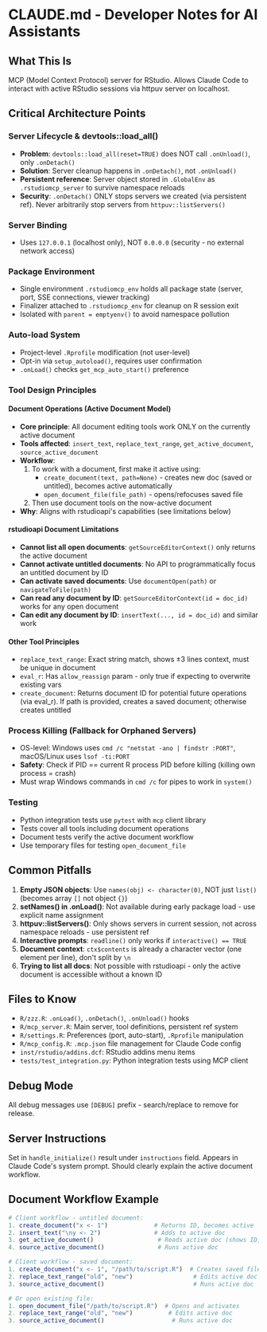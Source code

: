 # CLAUDE.md - Developer Notes for AI Assistants

## What This Is
MCP (Model Context Protocol) server for RStudio. Allows Claude Code to interact with active RStudio sessions via httpuv server on localhost.

## Critical Architecture Points

### Server Lifecycle & devtools::load_all()
- **Problem**: `devtools::load_all(reset=TRUE)` does NOT call `.onUnload()`, only `.onDetach()`
- **Solution**: Server cleanup happens in `.onDetach()`, not `.onUnload()`
- **Persistent reference**: Server object stored in `.GlobalEnv` as `.rstudiomcp_server` to survive namespace reloads
- **Security**: `.onDetach()` ONLY stops servers we created (via persistent ref). Never arbitrarily stop servers from `httpuv::listServers()`

### Server Binding
- Uses `127.0.0.1` (localhost only), NOT `0.0.0.0` (security - no external network access)

### Package Environment
- Single environment `.rstudiomcp_env` holds all package state (server, port, SSE connections, viewer tracking)
- Finalizer attached to `.rstudiomcp_env` for cleanup on R session exit
- Isolated with `parent = emptyenv()` to avoid namespace pollution

### Auto-load System
- Project-level `.Rprofile` modification (not user-level)
- Opt-in via `setup_autoload()`, requires user confirmation
- `.onLoad()` checks `get_mcp_auto_start()` preference

### Tool Design Principles

#### Document Operations (Active Document Model)
- **Core principle**: All document editing tools work ONLY on the currently active document
- **Tools affected**: `insert_text`, `replace_text_range`, `get_active_document`, `source_active_document`
- **Workflow**:
  1. To work with a document, first make it active using:
     - `create_document(text, path=None)` - creates new doc (saved or untitled), becomes active automatically
     - `open_document_file(file_path)` - opens/refocuses saved file
  2. Then use document tools on the now-active document
- **Why**: Aligns with rstudioapi's capabilities (see limitations below)

#### rstudioapi Document Limitations
- **Cannot list all open documents**: `getSourceEditorContext()` only returns the active document
- **Cannot activate untitled documents**: No API to programmatically focus an untitled document by ID
- **Can activate saved documents**: Use `documentOpen(path)` or `navigateToFile(path)`
- **Can read any document by ID**: `getSourceEditorContext(id = doc_id)` works for any open document
- **Can edit any document by ID**: `insertText(..., id = doc_id)` and similar work

#### Other Tool Principles
- `replace_text_range`: Exact string match, shows ±3 lines context, must be unique in document
- `eval_r`: Has `allow_reassign` param - only true if expecting to overwrite existing vars
- `create_document`: Returns document ID for potential future operations (via eval_r). If path is provided, creates a saved document; otherwise creates untitled

### Process Killing (Fallback for Orphaned Servers)
- OS-level: Windows uses `cmd /c "netstat -ano | findstr :PORT"`, macOS/Linux uses `lsof -ti:PORT`
- **Safety**: Check if PID == current R process PID before killing (killing own process = crash)
- Must wrap Windows commands in `cmd /c` for pipes to work in `system()`

### Testing
- Python integration tests use `pytest` with `mcp` client library
- Tests cover all tools including document operations
- Document tests verify the active document workflow
- Use temporary files for testing `open_document_file`

## Common Pitfalls
1. **Empty JSON objects**: Use `names(obj) <- character(0)`, NOT just `list()` (becomes array `[]` not object `{}`)
2. **setNames() in .onLoad()**: Not available during early package load - use explicit name assignment
3. **httpuv::listServers()**: Only shows servers in current session, not across namespace reloads - use persistent ref
4. **Interactive prompts**: `readline()` only works if `interactive() == TRUE`
5. **Document context**: `ctx$contents` is already a character vector (one element per line), don't split by `\n`
6. **Trying to list all docs**: Not possible with rstudioapi - only the active document is accessible without a known ID

## Files to Know
- `R/zzz.R`: `.onLoad()`, `.onDetach()`, `.onUnload()` hooks
- `R/mcp_server.R`: Main server, tool definitions, persistent ref system
- `R/settings.R`: Preferences (port, auto-start), `.Rprofile` manipulation
- `R/mcp_config.R`: `.mcp.json` file management for Claude Code config
- `inst/rstudio/addins.dcf`: RStudio addins menu items
- `tests/test_integration.py`: Python integration tests using MCP client

## Debug Mode
All debug messages use `[DEBUG]` prefix - search/replace to remove for release.

## Server Instructions
Set in `handle_initialize()` result under `instructions` field. Appears in Claude Code's system prompt. Should clearly explain the active document workflow.

## Document Workflow Example
```r
# Client workflow - untitled document:
1. create_document("x <- 1")             # Returns ID, becomes active
2. insert_text("\ny <- 2")               # Adds to active doc
3. get_active_document()                  # Reads active doc (shows ID, path, contents)
4. source_active_document()               # Runs active doc

# Client workflow - saved document:
1. create_document("x <- 1", "/path/to/script.R")  # Creates saved file, becomes active
2. replace_text_range("old", "new")                 # Edits active doc
3. source_active_document()                         # Runs active doc

# Or open existing file:
1. open_document_file("/path/to/script.R")  # Opens and activates
2. replace_text_range("old", "new")          # Edits active doc
3. source_active_document()                   # Runs active doc
```
